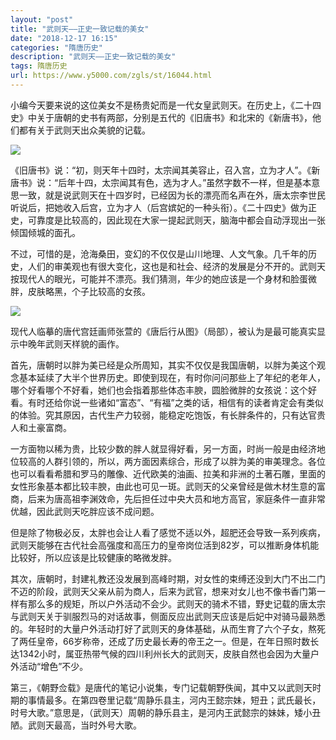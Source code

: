 ```yaml
---
layout: "post"
title: "武则天——正史一致记载的美女"
date: "2018-12-17 16:15"
categories: "隋唐历史"
description: "武则天——正史一致记载的美女"
tags: 隋唐历史
url: https://www.y5000.com/zgls/st/16044.html
---
```






小编今天要来说的这位美女不是杨贵妃而是一代女皇武则天。在历史上，《二十四史》中关于唐朝的史书有两部，分别是五代的《旧唐书》和北宋的《新唐书》，他们都有关于武则天出众美貌的记载。

![](https://img.y5000.com/uploads/allimg/170306/1445002108-0.jpg)

《旧唐书》说：“初，则天年十四时，太宗闻其美容止，召入宫，立为才人”。《新唐书》说：“后年十四，太宗闻其有色，选为才人。”虽然字数不一样，但是基本意思一致，就是说武则天在十四岁时，已经因为长的漂亮而名声在外，唐太宗李世民听说后，把她收入后宫，立为才人（后宫嫔妃的一种头衔）。《二十四史》做为正史，可靠度是比较高的，因此现在大家一提起武则天，脑海中都会自动浮现出一张倾国倾城的面孔。

不过，可惜的是，沧海桑田，变幻的不仅仅是山川地理、人文气象。几千年的历史，人们的审美观也有很大变化，这也是和社会、经济的发展是分不开的。武则天按现代人的眼光，可能并不漂亮。我们猜测，年少的她应该是一个身材和脸蛋微胖，皮肤略黑，个子比较高的女孩。

![](https://img.y5000.com/uploads/allimg/170306/1445001196-1.jpg)

现代人临摹的唐代宫廷画师张萱的《唐后行从图》（局部），被认为是最可能真实显示中晚年武则天样貌的画作。

首先，唐朝时以胖为美已经是众所周知，其实不仅仅是我国唐朝，以胖为美这个观念基本延续了大半个世界历史。即使到现在，有时你问问那些上了年纪的老年人，哪个好看哪个不好看，她们也会指着那些体态丰腴，圆脸微胖的女孩说：这个好看。有时还给你说一些诸如“富态”、“有福”之类的话，相信有的读者肯定会有类似的体验。究其原因，古代生产力较弱，能稳定吃饱饭，有长胖条件的，只有达官贵人和土豪富商。

一方面物以稀为贵，比较少数的胖人就显得好看，另一方面，时尚一般是由经济地位较高的人群引领的，所以，两方面因素综合，形成了以胖为美的审美理念。各位也可以看看希腊和罗马的雕像、近代欧美的油画、拉美和非洲的土著石雕，里面的女性形象基本都比较丰腴，由此也可见一斑。武则天的父亲曾经是做木材生意的富商，后来为唐高祖李渊效命，先后担任过中央大员和地方高官，家庭条件一直非常优越，因此武则天吃胖应该不成问题。

但是除了物极必反，太胖也会让人看了感觉不适以外，超肥还会导致一系列疾病，武则天能够在古代社会高强度和高压力的皇帝岗位活到82岁，可以推断身体机能比较好，所以应该是比较健康的略微发胖。

其次，唐朝时，封建礼教还没发展到高峰时期，对女性的束缚还没到大门不出二门不迈的阶段，武则天父亲从前为商人，后来为武官，想来对女儿也不像书香门第一样有那么多的规矩，所以户外活动不会少。武则天的骑术不错，野史记载的唐太宗与武则天关于驯服烈马的对话故事，侧面反应出武则天应该是后妃中对骑马最熟悉的。年轻时的大量户外活动打好了武则天的身体基础，从而生育了六个子女，熬死了两任皇帝，66岁称帝，还成了历史最长寿的帝王之一。但是，在年日照时数长达1342小时，属亚热带气候的四川利州长大的武则天，皮肤自然也会因为大量户外活动“增色”不少。

第三，《朝野佥载》是唐代的笔记小说集，专门记载朝野佚闻，其中又以武则天时期的事情最多。在第四卷里记载“周静乐县主，河内王懿宗妹，短丑；武氏最长，时号大歌。”意思是，（武则天）周朝的静乐县主，是河内王武懿宗的妹妹，矮小丑陋。武则天最高，当时外号大歌。
